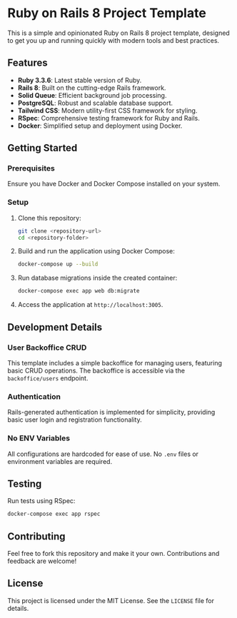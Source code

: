# Ruby on Rails 8 Project Template

This is a simple and opinionated Ruby on Rails 8 project template, designed to get you up and running quickly with modern tools and best practices.

## Features

- **Ruby 3.3.6**: Latest stable version of Ruby.
- **Rails 8**: Built on the cutting-edge Rails framework.
- **Solid Queue**: Efficient background job processing.
- **PostgreSQL**: Robust and scalable database support.
- **Tailwind CSS**: Modern utility-first CSS framework for styling.
- **RSpec**: Comprehensive testing framework for Ruby and Rails.
- **Docker**: Simplified setup and deployment using Docker.

## Getting Started

### Prerequisites

Ensure you have Docker and Docker Compose installed on your system.

### Setup

1. Clone this repository:

   ```bash
   git clone <repository-url>
   cd <repository-folder>
   ```

2. Build and run the application using Docker Compose:

   ```bash
   docker-compose up --build
   ```

3. Run database migrations inside the created container:

   ```bash
   docker-compose exec app web db:migrate
   ```

4. Access the application at `http://localhost:3005`.

## Development Details

### User Backoffice CRUD

This template includes a simple backoffice for managing users, featuring basic CRUD operations. The backoffice is accessible via the `backoffice/users` endpoint.

### Authentication

Rails-generated authentication is implemented for simplicity, providing basic user login and registration functionality.

### No ENV Variables

All configurations are hardcoded for ease of use. No `.env` files or environment variables are required.

## Testing

Run tests using RSpec:

```bash
docker-compose exec app rspec
```

## Contributing

Feel free to fork this repository and make it your own. Contributions and feedback are welcome!

## License

This project is licensed under the MIT License. See the `LICENSE` file for details.

